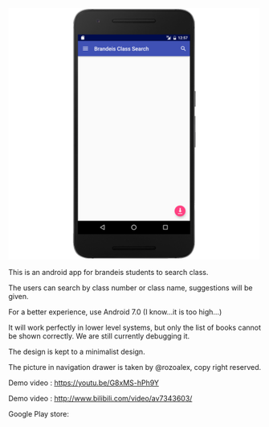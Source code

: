 <a href="http://www.youtube.com/watch?feature=player_embedded&v=G8xMS-hPh9Y
" target="_blank"><img src="https://github.com/rozoalex/AVL-tree/blob/master/%E5%9B%BE%E7%89%871.png" 
alt="IMAGE ALT TEXT HERE" width="500" height="500" border="0" /></a>

This is an android app for brandeis students to search class.

The users can search by class number or class name, suggestions will be given.

For a better experience, use Android 7.0 (I know...it is too high...)

It will work perfectly in lower level systems, but only the list of books cannot be shown correctly. We are still currently debugging it.

The design is kept to a minimalist design. 

The picture in navigation drawer is taken by @rozoalex, copy right reserved. 

Demo video : https://youtu.be/G8xMS-hPh9Y

Demo video : http://www.bilibili.com/video/av7343603/

Google Play store:
